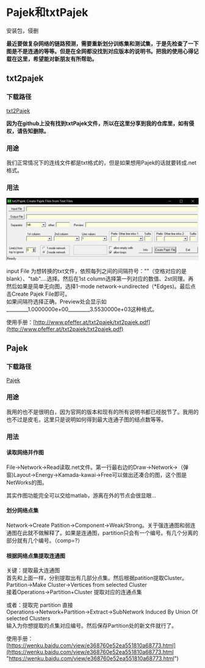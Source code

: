 # Pajek和txtPajek
安装包，侵删

**最近要做复杂网络的链路预测，需要重新划分训练集和测试集，于是先检查了一下图是不是连通的等等。但是在全网都没找到对应版本的说明书。把我的使用心得记载在这里，希望能对新朋友有所帮助。**



## txt2pajek

### 下载路径
[txt2Pajek](https://github.com/2019211753/txt2Pajek "txt2Pajek")  

**因为在github上没有找到txtPajek文件，所以在这里分享到我的仓库里，如有侵权，请告知删除。**

### 用途
我们正常情况下的连线文件都是txt格式的，但是如果想用Pajek的话就要转成.net格式。

### 用法
![](https://github.com/2019211753/photos/blob/main/image.png?raw=true)  

input File 为想转换的txt文件，依照每列之间的间隔符号：""（空格对应的是blank）、"tab"....选择。然后在1st column选择第一列对应的数值、2st同理。再然后如果是简单无向图，选择1-mode network→undirected（*Edges)。最后点击Create Pajek File即可。  
如果间隔符选择正确，Preview处会显示如_________1.0000000e+00_________3.5530000e+03这种格式。  

使用手册：[http://www.pfeffer.at/txt2pajek/txt2pajek.pdf](http://www.pfeffer.at/txt2pajek/txt2pajek.pdf)

## Pajek

### 下载路径
[Pajek](http://mrvar.fdv.uni-lj.si/pajek/ "Pajek")

### 用途
我用的也不是很明白，因为官网的版本和现有的所有说明书都已经脱节了。我用的也不过是皮毛，这里只是说明如何得到最大连通子图的结点数等等。

### 用法

#### 读取网络并作图
File→Network→Read读取.net文件。第一行最右边的Draw→Network→（弹窗)Layout→Energy→Kamada-kawai→Free可以做出还凑合的图，这个图是NetWorks的图。  

其实作图功能完全可以交给matlab，游离在外的节点会很显眼...  

#### 划分网络点集
Network→Create Patition→Component→Weak/Strong。关于强连通图和弱连通图在此就不做解释了。如果是连通图，partition只会有一个编号。有几个分离的部分就有几个编号。（comp=?）  

#### 根据网络点集提取连通图
关键：提取最大连通图  
首先和上面一样，分别提取出有几部分点集。然后根据patition提取Cluster。  
Partition→Make Cluster→Vertices from selected Cluster  
接着Operations→Partition+Cluster 提取对应的连通点集  

或者：提取完  partition 直接 Operations→Network+Partition→Extract→SubNetwork Induced By Union Of selected Clusters  
输入为你想提取的点集对应编号。然后保存Partition处的新文件就行了。


使用手册：
[https://wenku.baidu.com/view/e368760e52ea551810a68773.html](https://wenku.baidu.com/view/e368760e52ea551810a68773.html "https://wenku.baidu.com/view/e368760e52ea551810a68773.html")

